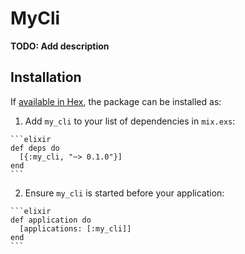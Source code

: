 # MyCli

**TODO: Add description**

## Installation

If [available in Hex](https://hex.pm/docs/publish), the package can be installed as:

  1. Add `my_cli` to your list of dependencies in `mix.exs`:

    ```elixir
    def deps do
      [{:my_cli, "~> 0.1.0"}]
    end
    ```

  2. Ensure `my_cli` is started before your application:

    ```elixir
    def application do
      [applications: [:my_cli]]
    end
    ```

